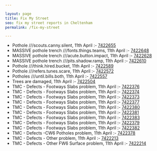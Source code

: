 ```yaml
---

layout: page
title: Fix My Street
seo: fix my street reports in Cheltenham
permalink: /fix-my-street

---
```


<!-- fix_marker starts -->

- Pothole ///scouts.canny.silent, 11th April :- [7422655](https://www.fixmystreet.com/report/7422655)
- MASSIVE pothole trench ///fonts.things.teams, 11th April :- [7422648](https://www.fixmystreet.com/report/7422648)
- MASSIVE pothole trench ///acute.button.impact, 11th April :- [7422628](https://www.fixmystreet.com/report/7422628)
- MASSIVE pothole trench ///pits.shadow.ramp, 11th April :- [7422610](https://www.fixmystreet.com/report/7422610)
- Pothole ///think.hired.bucket, 11th April :- [7422589](https://www.fixmystreet.com/report/7422589)
- Pothole ///refers.tunes.scare, 11th April :- [7422572](https://www.fixmystreet.com/report/7422572)
- Potholes ///until.bills.both, 11th April :- [7422557](https://www.fixmystreet.com/report/7422557)
- Trees are damaged, 11th April :- [7422504](https://www.fixmystreet.com/report/7422504)
- TMC - Defects - Footways Slabs problem, 11th April :- [7422376](https://www.fixmystreet.com/report/7422376)
- TMC - Defects - Footways Slabs problem, 11th April :- [7422374](https://www.fixmystreet.com/report/7422374)
- TMC - Defects - Footways Slabs problem, 11th April :- [7422373](https://www.fixmystreet.com/report/7422373)
- TMC - Defects - Footways Slabs problem, 11th April :- [7422377](https://www.fixmystreet.com/report/7422377)
- TMC - Defects - Footways Slabs problem, 11th April :- [7422380](https://www.fixmystreet.com/report/7422380)
- TMC - Defects - Footways Slabs problem, 11th April :- [7422381](https://www.fixmystreet.com/report/7422381)
- TMC - Defects - Footways Slabs problem, 11th April :- [7422383](https://www.fixmystreet.com/report/7422383)
- TMC - Defects - Footways Slabs problem, 11th April :- [7422379](https://www.fixmystreet.com/report/7422379)
- TMC - Defects - Footways Slabs problem, 11th April :- [7422382](https://www.fixmystreet.com/report/7422382)
- TMC - Defects -CW6 Potholes  problem, 11th April :- [7422378](https://www.fixmystreet.com/report/7422378)
- TMC - Defects - Other problem, 11th April :- [7422213](https://www.fixmystreet.com/report/7422213)
- TMC - Defects - Other FW6  Surface problem, 11th April :- [7422214](https://www.fixmystreet.com/report/7422214)

<!-- fix_marker ends -->